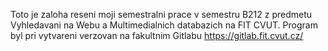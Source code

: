 Toto je zaloha reseni moji semestralni prace v semestru B212 z predmetu Vyhledavani na Webu a Multimedialnich databazich na FIT CVUT.
Program byl pri vytvareni verzovan na fakultnim Gitlabu https://gitlab.fit.cvut.cz/ 
